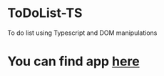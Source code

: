 # ToDoList-TS
To do list using Typescript and DOM manipulations

# You can find app [here](http://submariner-victor-44011.bitballoon.com/)  
